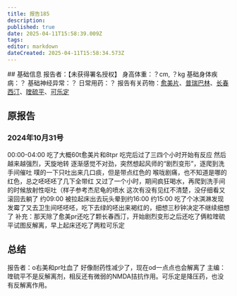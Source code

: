 ```yaml
---
title: 报告185
description: 
published: true
date: 2025-04-11T15:58:39.009Z
tags: 
editor: markdown
dateCreated: 2025-04-11T15:58:34.573Z
---
```


﻿## 基础信息
报告者：【未获得署名授权】
身高体重：？cm, ？kg
基础身体疾病：？
基础神经异常：？
日常用药：？
报告有关药物：[愈美片](/drug/复方系列#愈美)、[普瑞巴林](/drug/PR80)、[长春西汀](/drug/长春西汀)、[喹硫平](/drug/QTP)、[可乐定](/drug/可乐定)

## 原报告
### 2024年10月31号
00:00-04:00 吃了大概60t愈美片和8tpr 吃完后过了三四个小时开始有反应 然后越来越强烈，天旋地转 逐渐感觉不对劲，突然想起风师的“剧烈变形”，逐爬到洗手间催吐 噗的一下只吐出来几口痰，但是带点红色的 喉咙剧痛，也不知道是哪的红色，总之呸呸呸了几下全带红 又过了一个小时，期间疯狂喝水，再爬到洗手间的时候放射性呕吐（样子参考杰尼龟的喷水 这次有没有见红不清楚，没仔细看又滚回去躺了
约09:00 被拉起床出去玩头晕到约16:00
约15:00 吃了个冰淇淋发现发霉了又去卫生间呸呸呸，吃下去绿的呸出来褐红的，细想三秒钟决定不继续细想了
补充：那天除了愈美pr还吃了颗长春西汀，开始剧烈变形之后还吃了俩粒喹硫平试图反解离，早上起床还吃了两粒可乐定

## 总结
报告者：o右美和pr吐血了 好像耐药性减少了，现在od一点点也会解离了
主编：喹硫平不是反解离剂，相反还有微弱的NMDA拮抗作用。可乐定是降压药，也没有反解离作用。